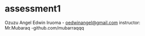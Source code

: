 # assessment1
Ozuzu Angel Edwin Iruoma  - oedwinangel@gmail.com
instructor: Mr.Mubaraq  -github.com/mubarraqqq   
 
